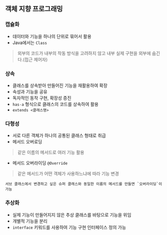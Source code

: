 ## 객체 지향 프로그래밍

### 캡슐화
- 데이터와 기능을 하나의 단위로 묶어서 활용
- Java에서는 `Class`
>외부의 코드가 내부의 작동 방식을 고려하지 않고 내부 실제 구현을 외부에 숨긴다.(접근 제어자)

### 상속
- 클래스를 상속받아 만들어진 기능을 재활용하여 확장
- 속성과 기능을 공유
- 독자적인 동작 구현, 확장성 증진
- `has-a` 형식으로 클래스의 코드를 상속하여 활용
- `extends <클래스명>`

### 다형성
- 서로 다른 객체가 하나의 공통된 클래스 형태로 취급
- 메서드 오버로딩
>같은 이름의 메서드로 여러 기능 활용
- 메서드 오버라이딩 `@Override`
>같은 메서드가 어떤 객체가 사용하느냐에 따라 기능 변경
```
서브 클래스에서 변경하고 싶은 슈퍼 클래스와 동일한 이름의 메서드를 만들면 `오버라이딩`이 가능
```

### 추상화
- 실제 기능이 만들어지지 않은 추상 클래스를 바탕으로 기능을 위임
- 개별적 기능을 분리
- `interface` 키워드를 사용하여 기능 구현 인터페이스 정의 가능

